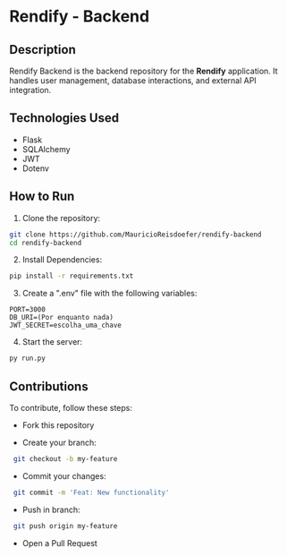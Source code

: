 # Rendify - Backend #

## Description ##

Rendify Backend is the backend repository for the **Rendify** application. It handles user management, database interactions, and external API integration.

## Technologies Used ##

- Flask
- SQLAlchemy
- JWT
- Dotenv

## How to Run ##

1. Clone the repository:

```bash
git clone https://github.com/MauricioReisdoefer/rendify-backend
cd rendify-backend
```

2. Install Dependencies:

```bash
pip install -r requirements.txt
```

3. Create a ".env" file with the following variables:

```env
PORT=3000
DB_URI=(Por enquanto nada)
JWT_SECRET=escolha_uma_chave
```

4. Start the server:

```bash
py run.py
```

## Contributions ##

To contribute, follow these steps:

- Fork this repository

- Create your branch:

```bash
 git checkout -b my-feature
 ```

- Commit your changes:

```bash
 git commit -m 'Feat: New functionality'
```

- Push in branch:

```bash
 git push origin my-feature
 ```

- Open a Pull Request
